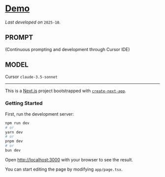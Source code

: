 # [Demo](https://01pp.vercel.app)

*Last developed on* `2025-10`.
## PROMPT
(Continuous prompting and development through Cursor IDE)

## MODEL
Cursor `claude-3.5-sonnet`

---
This is a [Next.js](https://nextjs.org) project bootstrapped with [`create-next-app`](https://nextjs.org/docs/app/api-reference/cli/create-next-app).

### Getting Started

First, run the development server:

```bash
npm run dev
# or
yarn dev
# or
pnpm dev
# or
bun dev
```

Open [http://localhost:3000](http://localhost:3000) with your browser to see the result.

You can start editing the page by modifying `app/page.tsx`.

